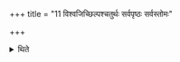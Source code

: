 +++
title = "11 विश्वजिच्छिल्पश्चतुर्थः सर्वपृष्ठः सर्वस्तोमः"

+++

<details><summary>थिते</summary>

विश्वजिच्छिल्पश्चतुर्थः सर्वपृष्ठः सर्वस्तोमः सर्ववेदसदक्षिणः ११
</details>
